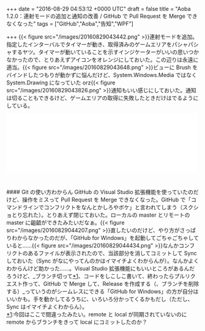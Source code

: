 
+++
date = "2016-08-29 04:53:12 +0000 UTC"
draft = false
title = "Aoba 1.2.0：連射モードの追加と通知の改善 / GitHub で Pull Request を Merge できなくなった"
tags = ["GitHub","Aoba","告知","WPF"]

+++
{{< figure src="/images/20160829043442.png"  >}}連射モードを追加。指定したインターバルでタイマーが動き、取得済みのゲームエリアをパシャパシャするヤツ。タイマーが動いていることを示すインジケーターがいいの思いつかなかったので、とりあえずアイコンをオレンジにしておいた。この辺りは永遠に適当。{{< figure src="/images/20160829043648.png"  >}}ビューに Brush をバインドしたつもりが動かずに悩んだけど、System.Windows.Media ではなく System.Drawing になっていた orz{{< figure src="/images/20160829043826.png"  >}}通知もいい感じにしておいた。通知は切ることもできるけど、ゲームエリアの取得に失敗したときだけはでるようにしている。<iframe src="//hatenablog-parts.com/embed?url=https%3A%2F%2Fgithub.com%2Fdaruyanagi%2FAoba%2Freleases%2Ftag%2Fv1.2.0" title="daruyanagi/Aoba" class="embed-card embed-webcard" scrolling="no" frameborder="0" style="display: block; width: 100%; height: 155px; max-width: 500px; margin: 10px 0px;"></iframe><br/>


<div class="section">
    #### Git の使い方わからん
    GitHub の Visual Studio 拡張機能を使っていたのだけど、操作をミスって Pull Request を Merge できなくなった。GitHub で「コマンドラインでコンフリクトをなんとかしろやボケ」と言われてしまう（スクショとり忘れた）。とりあえず閉じておいた。ローカルの master とリモートの master に齟齬ができたみたいだなぁ。{{< figure src="/images/20160829044207.png"  >}}直したいのだけど、やり方がさっぱりわからなかったのだが、「GitHub for Windows」を起動してごちゃごちゃしていると……{{< figure src="/images/20160829044434.png"  >}}なんかコンフリクトのあるファイルが表示されたので、当該部分を消してコミットして Sync しておいた（Sync がなにやってんのかはイマイチよくわからんが）。なんかよくわからんけど助かった……。Visual Studio 拡張機能にもいいところがあるんだろうけど、_ブランチ切って<a href="#f-c3e131e4" name="fn-c3e131e4" title="今回はここで間違ったみたい。remote と local が同期されていないのに remote からブランチをきって local にコミットしたのか？">*1</a>、コードをしこしこ書いて、終わったらプルリクエスト作って、GitHub で Merge して、Release を作成する（、ブランチを削除する）_っていうのがシームレスにできる「GitHub for Windows」の方が自分はいいかも。手を動かしてるうちに、いろいろ分かってくるかもだし（ただし、Sync はイマイチよくわからん）。

</div><div class="footnote">
<a href="#fn-c3e131e4" name="f-c3e131e4" class="footnote-number">*1</a><span class="footnote-delimiter">:</span><span class="footnote-text">今回はここで間違ったみたい。remote と local が同期されていないのに remote からブランチをきって local にコミットしたのか？</span>
</div>


